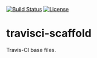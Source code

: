 [![Build Status](https://travis-ci.org/garethahealy/travisci-scaffold.svg?branch=master)](https://travis-ci.org/garethahealy/travisci-scaffold)
[![License](https://img.shields.io/hexpm/l/plug.svg?maxAge=2592000)]()

# travisci-scaffold
Travis-CI base files.
